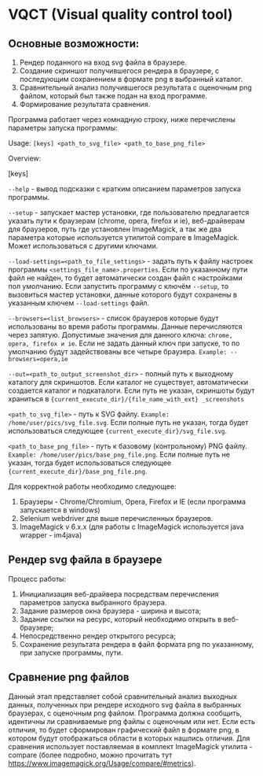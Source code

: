 # VQCT (Visual quality control tool)

## Основные возможности:

1. Рендер поданного на вход svg файла в браузере.
2. Создание скриншот получившегося рендера в браузере, с последующим сохранением в формате png в выбранный каталог.
3. Сравнительный анализ получившегося результата с оценочным png файлом, который был также подан на вход программе.
4. Формирование результата сравнения.

Программа работает через комнадную строку, ниже перечислены параметры запуска программы: 

Usage: `[keys] <path_to_svg_file> <path_to_base_png_file>`

Overview:

[keys]

`--help` - вывод подсказки с кратким описанием параметров запуска программы.

`--setup` - запускает мастер установки, где пользователю предлагается указать пути к браузерам (chrome, opera, firefox и ie), веб-драйверам для браузеров, путь где установлен ImageMagick, а так же два параметра которые используется утилитой compare в ImageMagick. Может использоваться с другими ключами.

`--load-settings=<path_to_file_settings>` - задать путь к файлу настроек программы `<settings_file_name>.properties`. Если по указанному пути файл не найден, то будет автоматически создан файл с настройками пол умолчанию. Если запустить программу с ключём `--setup`, то вызовиться мастер установки, данные которого будут сохранены в указанным ключем `--load-settings` файл.

`--browsers=<list_browsers>` - список браузеров которые будут использованы во время работы программы. Данные перечисляются через запятую. Допустимые значения для данного ключа: `chrome, opera, firefox и ie`. Если не задать данный ключ при запуске, то по умолчанию будут задействованы все четыре браузера. `Example: --browsers=opera,ie`

`--out=<path_to_output_screenshot_dir>` - полный путь к выходному каталогу для скриншотов. Если каталог не существует, автоматически создается каталог и подкаталоги. Если путь не указан, скриншоты будут храниться в `{current_execute_dir}/{file_name_with_ext} _screenshots`

`<path_to_svg_file>` - путь к SVG файлу. `Example: /home/user/pics/svg_file.svg`. Если полные путь не указан, тогда будет использоваться следующее `{current_execute_dir}/svg_file.svg`.

`<path_to_base_png_file>` - путь к базовому (контрольному) PNG файлу. `Example: /home/user/pics/base_png_file.png`. Если полные путь не указан, тогда будет использоваться следующее `{current_execute_dir}/base_png_file.png`.

Для корректной работы необходимо следующее:

1. Браузеры - Chrome/Chromium, Opera, Firefox и IE (если программа запускается в windows)
2. Selenium webdriver для выше перечисленных браузеров.
3. ImageMagick v 6.x.x (для работы с ImageMagick используется java wrapper - im4java)

## Рендер svg файла в браузере
	
Процесс работы:

1. Инициализация веб-драйвера посредствам перечисления параметров запуска выбранного браузера.
2. Задание размеров окна браузера - ширина и высота;
3. Задание ссылки на ресурс, который необходимо открыть в веб-браузере;
4. Непосредственно рендер открытого ресурса;
5. Сохранение результата рендера в файл формата png по указанному, при запуске программы, пути.

## Сравнение png файлов
	
Данный этап представляет собой сравнительный анализ выходных данных, полученных при рендере исходного svg файла в выбранных браузерах, с оценочным png файлом. Программа должна сообщить, идентичны ли сравниваемые png файлы с оценочным или нет. Если есть отличия, то будет сформирован графический файл в формате png, в котором будут отображаться области в которых нашлись отличия. Для сравнения использует поставляемая в комплект ImageMagick утилита - compare (более подробно, можно прочитать тут https://www.imagemagick.org/Usage/compare/#metrics).
